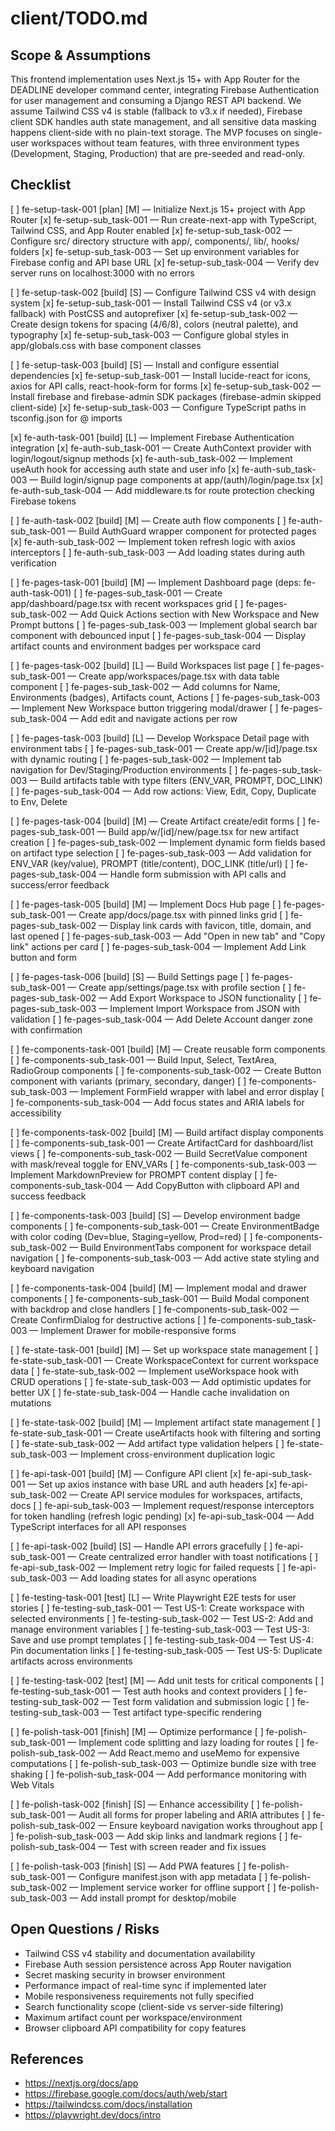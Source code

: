 # client/TODO.md

## Scope & Assumptions

This frontend implementation uses Next.js 15+ with App Router for the DEADLINE developer command center, integrating Firebase Authentication for user management and consuming a Django REST API backend. We assume Tailwind CSS v4 is stable (fallback to v3.x if needed), Firebase client SDK handles auth state management, and all sensitive data masking happens client-side with no plain-text storage. The MVP focuses on single-user workspaces without team features, with three environment types (Development, Staging, Production) that are pre-seeded and read-only.

## Checklist

[ ] fe-setup-task-001 [plan] [M] — Initialize Next.js 15+ project with App Router
   [x] fe-setup-sub_task-001 — Run create-next-app with TypeScript, Tailwind CSS, and App Router enabled
   [x] fe-setup-sub_task-002 — Configure src/ directory structure with app/, components/, lib/, hooks/ folders
   [x] fe-setup-sub_task-003 — Set up environment variables for Firebase config and API base URL
   [x] fe-setup-sub_task-004 — Verify dev server runs on localhost:3000 with no errors

[ ] fe-setup-task-002 [build] [S] — Configure Tailwind CSS v4 with design system
   [x] fe-setup-sub_task-001 — Install Tailwind CSS v4 (or v3.x fallback) with PostCSS and autoprefixer
   [x] fe-setup-sub_task-002 — Create design tokens for spacing (4/6/8), colors (neutral palette), and typography
   [x] fe-setup-sub_task-003 — Configure global styles in app/globals.css with base component classes

[ ] fe-setup-task-003 [build] [S] — Install and configure essential dependencies
   [x] fe-setup-sub_task-001 — Install lucide-react for icons, axios for API calls, react-hook-form for forms
   [x] fe-setup-sub_task-002 — Install firebase and firebase-admin SDK packages (firebase-admin skipped client-side)
   [x] fe-setup-sub_task-003 — Configure TypeScript paths in tsconfig.json for @ imports

[x] fe-auth-task-001 [build] [L] — Implement Firebase Authentication integration
   [x] fe-auth-sub_task-001 — Create AuthContext provider with login/logout/signup methods
   [x] fe-auth-sub_task-002 — Implement useAuth hook for accessing auth state and user info
   [x] fe-auth-sub_task-003 — Build login/signup page components at app/(auth)/login/page.tsx
   [x] fe-auth-sub_task-004 — Add middleware.ts for route protection checking Firebase tokens

[ ] fe-auth-task-002 [build] [M] — Create auth flow components
   [ ] fe-auth-sub_task-001 — Build AuthGuard wrapper component for protected pages
   [x] fe-auth-sub_task-002 — Implement token refresh logic with axios interceptors
   [ ] fe-auth-sub_task-003 — Add loading states during auth verification

[ ] fe-pages-task-001 [build] [M] — Implement Dashboard page (deps: fe-auth-task-001)
   [ ] fe-pages-sub_task-001 — Create app/dashboard/page.tsx with recent workspaces grid
   [ ] fe-pages-sub_task-002 — Add Quick Actions section with New Workspace and New Prompt buttons
   [ ] fe-pages-sub_task-003 — Implement global search bar component with debounced input
   [ ] fe-pages-sub_task-004 — Display artifact counts and environment badges per workspace card

[ ] fe-pages-task-002 [build] [L] — Build Workspaces list page
   [ ] fe-pages-sub_task-001 — Create app/workspaces/page.tsx with data table component
   [ ] fe-pages-sub_task-002 — Add columns for Name, Environments (badges), Artifacts count, Actions
   [ ] fe-pages-sub_task-003 — Implement New Workspace button triggering modal/drawer
   [ ] fe-pages-sub_task-004 — Add edit and navigate actions per row

[ ] fe-pages-task-003 [build] [L] — Develop Workspace Detail page with environment tabs
   [ ] fe-pages-sub_task-001 — Create app/w/[id]/page.tsx with dynamic routing
   [ ] fe-pages-sub_task-002 — Implement tab navigation for Dev/Staging/Production environments
   [ ] fe-pages-sub_task-003 — Build artifacts table with type filters (ENV_VAR, PROMPT, DOC_LINK)
   [ ] fe-pages-sub_task-004 — Add row actions: View, Edit, Copy, Duplicate to Env, Delete

[ ] fe-pages-task-004 [build] [M] — Create Artifact create/edit forms
   [ ] fe-pages-sub_task-001 — Build app/w/[id]/new/page.tsx for new artifact creation
   [ ] fe-pages-sub_task-002 — Implement dynamic form fields based on artifact type selection
   [ ] fe-pages-sub_task-003 — Add validation for ENV_VAR (key/value), PROMPT (title/content), DOC_LINK (title/url)
   [ ] fe-pages-sub_task-004 — Handle form submission with API calls and success/error feedback

[ ] fe-pages-task-005 [build] [M] — Implement Docs Hub page
   [ ] fe-pages-sub_task-001 — Create app/docs/page.tsx with pinned links grid
   [ ] fe-pages-sub_task-002 — Display link cards with favicon, title, domain, and last opened
   [ ] fe-pages-sub_task-003 — Add "Open in new tab" and "Copy link" actions per card
   [ ] fe-pages-sub_task-004 — Implement Add Link button and form

[ ] fe-pages-task-006 [build] [S] — Build Settings page
   [ ] fe-pages-sub_task-001 — Create app/settings/page.tsx with profile section
   [ ] fe-pages-sub_task-002 — Add Export Workspace to JSON functionality
   [ ] fe-pages-sub_task-003 — Implement Import Workspace from JSON with validation
   [ ] fe-pages-sub_task-004 — Add Delete Account danger zone with confirmation

[ ] fe-components-task-001 [build] [M] — Create reusable form components
   [ ] fe-components-sub_task-001 — Build Input, Select, TextArea, RadioGroup components
   [ ] fe-components-sub_task-002 — Create Button component with variants (primary, secondary, danger)
   [ ] fe-components-sub_task-003 — Implement FormField wrapper with label and error display
   [ ] fe-components-sub_task-004 — Add focus states and ARIA labels for accessibility

[ ] fe-components-task-002 [build] [M] — Build artifact display components
   [ ] fe-components-sub_task-001 — Create ArtifactCard for dashboard/list views
   [ ] fe-components-sub_task-002 — Build SecretValue component with mask/reveal toggle for ENV_VARs
   [ ] fe-components-sub_task-003 — Implement MarkdownPreview for PROMPT content display
   [ ] fe-components-sub_task-004 — Add CopyButton with clipboard API and success feedback

[ ] fe-components-task-003 [build] [S] — Develop environment badge components
   [ ] fe-components-sub_task-001 — Create EnvironmentBadge with color coding (Dev=blue, Staging=yellow, Prod=red)
   [ ] fe-components-sub_task-002 — Build EnvironmentTabs component for workspace detail navigation
   [ ] fe-components-sub_task-003 — Add active state styling and keyboard navigation

[ ] fe-components-task-004 [build] [M] — Implement modal and drawer components
   [ ] fe-components-sub_task-001 — Build Modal component with backdrop and close handlers
   [ ] fe-components-sub_task-002 — Create ConfirmDialog for destructive actions
   [ ] fe-components-sub_task-003 — Implement Drawer for mobile-responsive forms

[ ] fe-state-task-001 [build] [M] — Set up workspace state management
   [ ] fe-state-sub_task-001 — Create WorkspaceContext for current workspace data
   [ ] fe-state-sub_task-002 — Implement useWorkspace hook with CRUD operations
   [ ] fe-state-sub_task-003 — Add optimistic updates for better UX
   [ ] fe-state-sub_task-004 — Handle cache invalidation on mutations

[ ] fe-state-task-002 [build] [M] — Implement artifact state management
   [ ] fe-state-sub_task-001 — Create useArtifacts hook with filtering and sorting
   [ ] fe-state-sub_task-002 — Add artifact type validation helpers
   [ ] fe-state-sub_task-003 — Implement cross-environment duplication logic

[ ] fe-api-task-001 [build] [M] — Configure API client
   [x] fe-api-sub_task-001 — Set up axios instance with base URL and auth headers
   [x] fe-api-sub_task-002 — Create API service modules for workspaces, artifacts, docs
   [ ] fe-api-sub_task-003 — Implement request/response interceptors for token handling (refresh logic pending)
   [x] fe-api-sub_task-004 — Add TypeScript interfaces for all API responses

[ ] fe-api-task-002 [build] [S] — Handle API errors gracefully
   [ ] fe-api-sub_task-001 — Create centralized error handler with toast notifications
   [ ] fe-api-sub_task-002 — Implement retry logic for failed requests
   [ ] fe-api-sub_task-003 — Add loading states for all async operations

[ ] fe-testing-task-001 [test] [L] — Write Playwright E2E tests for user stories
   [ ] fe-testing-sub_task-001 — Test US-1: Create workspace with selected environments
   [ ] fe-testing-sub_task-002 — Test US-2: Add and manage environment variables
   [ ] fe-testing-sub_task-003 — Test US-3: Save and use prompt templates
   [ ] fe-testing-sub_task-004 — Test US-4: Pin documentation links
   [ ] fe-testing-sub_task-005 — Test US-5: Duplicate artifacts across environments

[ ] fe-testing-task-002 [test] [M] — Add unit tests for critical components
   [ ] fe-testing-sub_task-001 — Test auth hooks and context providers
   [ ] fe-testing-sub_task-002 — Test form validation and submission logic
   [ ] fe-testing-sub_task-003 — Test artifact type-specific rendering

[ ] fe-polish-task-001 [finish] [M] — Optimize performance
   [ ] fe-polish-sub_task-001 — Implement code splitting and lazy loading for routes
   [ ] fe-polish-sub_task-002 — Add React.memo and useMemo for expensive computations
   [ ] fe-polish-sub_task-003 — Optimize bundle size with tree shaking
   [ ] fe-polish-sub_task-004 — Add performance monitoring with Web Vitals

[ ] fe-polish-task-002 [finish] [S] — Enhance accessibility
   [ ] fe-polish-sub_task-001 — Audit all forms for proper labeling and ARIA attributes
   [ ] fe-polish-sub_task-002 — Ensure keyboard navigation works throughout app
   [ ] fe-polish-sub_task-003 — Add skip links and landmark regions
   [ ] fe-polish-sub_task-004 — Test with screen reader and fix issues

[ ] fe-polish-task-003 [finish] [S] — Add PWA features
   [ ] fe-polish-sub_task-001 — Configure manifest.json with app metadata
   [ ] fe-polish-sub_task-002 — Implement service worker for offline support
   [ ] fe-polish-sub_task-003 — Add install prompt for desktop/mobile

## Open Questions / Risks

- Tailwind CSS v4 stability and documentation availability
- Firebase Auth session persistence across App Router navigation
- Secret masking security in browser environment
- Performance impact of real-time sync if implemented later
- Mobile responsiveness requirements not fully specified
- Search functionality scope (client-side vs server-side filtering)
- Maximum artifact count per workspace/environment
- Browser clipboard API compatibility for copy features

## References

- <https://nextjs.org/docs/app>
- <https://firebase.google.com/docs/auth/web/start>
- <https://tailwindcss.com/docs/installation>
- <https://playwright.dev/docs/intro>
